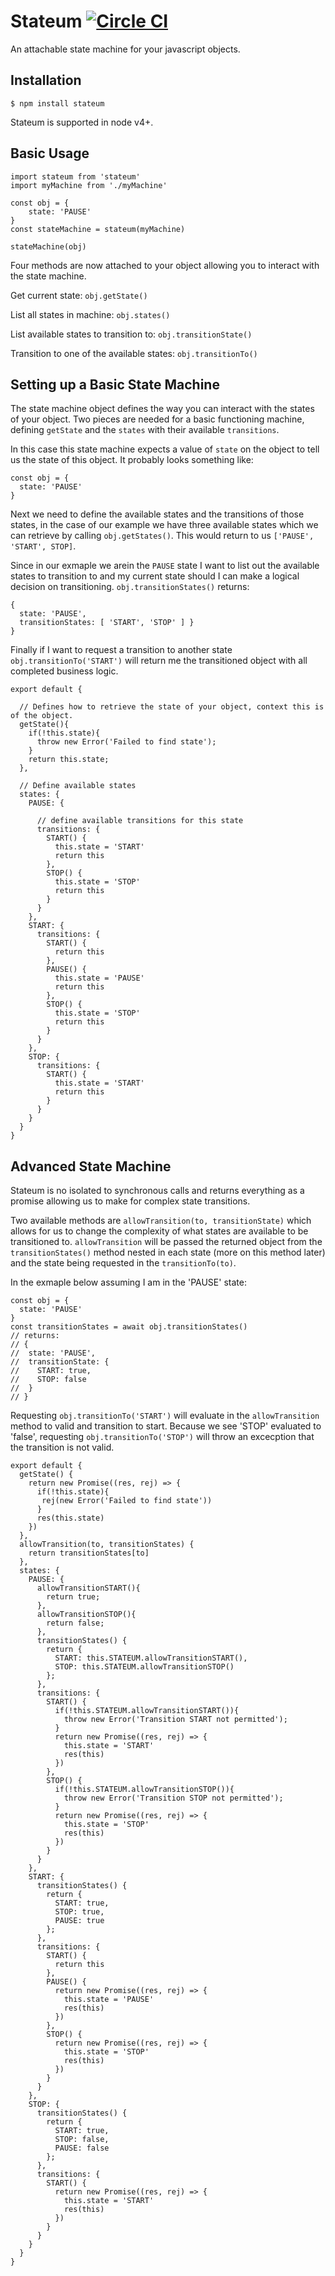 # Stateum [![Circle CI](https://circleci.com/gh/thecaddy/stateum.svg?style=svg)](https://circleci.com/gh/thecaddy/stateum)
An attachable state machine for your javascript objects.

## Installation
```
$ npm install stateum
```

Stateum is supported in node v4+.

## Basic Usage

```
import stateum from 'stateum'
import myMachine from './myMachine'

const obj = {
    state: 'PAUSE'
}
const stateMachine = stateum(myMachine)

stateMachine(obj)
```
Four methods are  now attached to your object allowing you to interact with the state machine.

Get current state:
`obj.getState()`

List all states in machine:
`obj.states()`

List available states to transition to:
`obj.transitionState()`

Transition to one of the available states:
`obj.transitionTo()`


## Setting up a Basic State Machine

The state machine object defines the way you can interact with the states of your object.  Two pieces are needed for a basic functioning
machine, defining `getState` and the `states` with their available `transitions`.

In this case this state machine expects a value of `state` on the object to tell us the state of this object.  It probably looks something like:
```
const obj = {
  state: 'PAUSE'
}
```

Next we need to define the available states and the transitions of those states, in the case of our example we have three available states which we can retrieve
by calling `obj.getStates()`.  This would return to us `['PAUSE', 'START', STOP]`.

Since in our exmaple we arein the `PAUSE` state I want to list out the available
states to transition to and my current state should I can make a logical decision on transitioning.  `obj.transitionStates()` returns:
```
{
  state: 'PAUSE',
  transitionStates: [ 'START', 'STOP' ] }
}
```

Finally if I want to request a transition to another state `obj.transitionTo('START')` will return me the transitioned object with all completed business logic.


```
export default {

  // Defines how to retrieve the state of your object, context this is of the object.
  getState(){
    if(!this.state){
      throw new Error('Failed to find state');
    }
    return this.state;
  },

  // Define available states
  states: {
    PAUSE: {

      // define available transitions for this state
      transitions: {
        START() {
          this.state = 'START'
          return this
        },
        STOP() {
          this.state = 'STOP'
          return this
        }
      }
    },
    START: {
      transitions: {
        START() {
          return this
        },
        PAUSE() {
          this.state = 'PAUSE'
          return this
        },
        STOP() {
          this.state = 'STOP'
          return this
        }
      }
    },
    STOP: {
      transitions: {
        START() {
          this.state = 'START'
          return this
        }
      }
    }
  }
}
```

## Advanced State Machine

Stateum is no isolated to synchronous calls and returns everything as a promise allowing us to make for complex state transitions.

Two available methods are `allowTransition(to, transitionState)` which allows for us to change the complexity of what states are available to be
transitioned to.  `allowTransition` will be passed the returned object from the `transitionStates()` method nested in each state (more on this method later)
and the state being requested in the `transitionTo(to)`.

In the exmaple below assuming I am in the 'PAUSE' state:
```
const obj = {
  state: 'PAUSE'
}
const transitionStates = await obj.transitionStates()
// returns:
// {
//  state: 'PAUSE',
//  transitionState: {
//    START: true,
//    STOP: false
//  }
// }
```

Requesting `obj.transitionTo('START')` will evaluate in the `allowTransition` method to valid and transition to start.  Because we see 'STOP' evaluated to 'false',
requesting `obj.transitionTo('STOP')` will throw an excecption that the transition is not valid.



```
export default {
  getState() {
    return new Promise((res, rej) => {
      if(!this.state){
       rej(new Error('Failed to find state'))
      }
      res(this.state)
    })
  },
  allowTransition(to, transitionStates) {
    return transitionStates[to]
  },
  states: {
    PAUSE: {
      allowTransitionSTART(){
        return true;
      },
      allowTransitionSTOP(){
        return false;
      },
      transitionStates() {
        return {
          START: this.STATEUM.allowTransitionSTART(),
          STOP: this.STATEUM.allowTransitionSTOP()
        };
      },
      transitions: {
        START() {
          if(!this.STATEUM.allowTransitionSTART()){
            throw new Error('Transition START not permitted');
          }
          return new Promise((res, rej) => {
            this.state = 'START'
            res(this)
          })
        },
        STOP() {
          if(!this.STATEUM.allowTransitionSTOP()){
            throw new Error('Transition STOP not permitted');
          }
          return new Promise((res, rej) => {
            this.state = 'STOP'
            res(this)
          })
        }
      }
    },
    START: {
      transitionStates() {
        return {
          START: true,
          STOP: true,
          PAUSE: true
        };
      },
      transitions: {
        START() {
          return this
        },
        PAUSE() {
          return new Promise((res, rej) => {
            this.state = 'PAUSE'
            res(this)
          })
        },
        STOP() {
          return new Promise((res, rej) => {
            this.state = 'STOP'
            res(this)
          })
        }
      }
    },
    STOP: {
      transitionStates() {
        return {
          START: true,
          STOP: false,
          PAUSE: false
        };
      },
      transitions: {
        START() {
          return new Promise((res, rej) => {
            this.state = 'START'
            res(this)
          })
        }
      }
    }
  }
}
```

